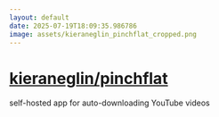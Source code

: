 ```yaml
---
layout: default
date: 2025-07-19T18:09:35.986786
image: assets/kieraneglin_pinchflat_cropped.png
---
```


# [kieraneglin/pinchflat](https://github.com/kieraneglin/pinchflat)

self-hosted app for auto-downloading YouTube videos
